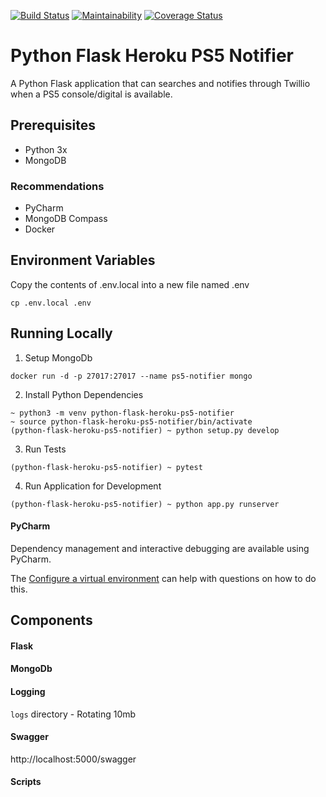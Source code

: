 [![Build Status](https://travis-ci.org/DEV3L/python-flask-heroku-ps5-notifier.svg?branch=master)](https://travis-ci.org/DEV3L/python-flask-heroku-ps5-notifier)
[![Maintainability](https://api.codeclimate.com/v1/badges/fc5ba38b5fb2100bb834/maintainability)](https://codeclimate.com/github/DEV3L/python-flask-heroku-ps5-notifier/maintainability)
[![Coverage Status](https://api.codeclimate.com/v1/badges/059c3623b2cb50f3d340/maintainability)](https://codeclimate.com/github/DEV3L/python-flask-heroku-ps5-notifier/maintainability)

# Python Flask Heroku PS5 Notifier

A Python Flask application that can searches and notifies through Twillio when a PS5 console/digital is available.

## Prerequisites

- Python 3x
- MongoDB

### Recommendations

- PyCharm
- MongoDB Compass
- Docker

## Environment Variables

Copy the contents of .env.local into a new file named .env

```
cp .env.local .env
```

## Running Locally

1. Setup MongoDb

`docker run -d -p 27017:27017 --name ps5-notifier mongo`

2. Install Python Dependencies

```
~ python3 -m venv python-flask-heroku-ps5-notifier
~ source python-flask-heroku-ps5-notifier/bin/activate
(python-flask-heroku-ps5-notifier) ~ python setup.py develop
```

3. Run Tests

`(python-flask-heroku-ps5-notifier) ~ pytest`

4. Run Application for Development

`(python-flask-heroku-ps5-notifier) ~ python app.py runserver`


#### PyCharm

Dependency management and interactive debugging are available using PyCharm.

The [Configure a virtual environment](https://www.jetbrains.com/help/pycharm/creating-virtual-environment.html)
can help with questions on how to do this.

## Components

#### Flask

#### MongoDb

#### Logging

`logs` directory - Rotating 10mb

#### Swagger

http://localhost:5000/swagger

#### Scripts
